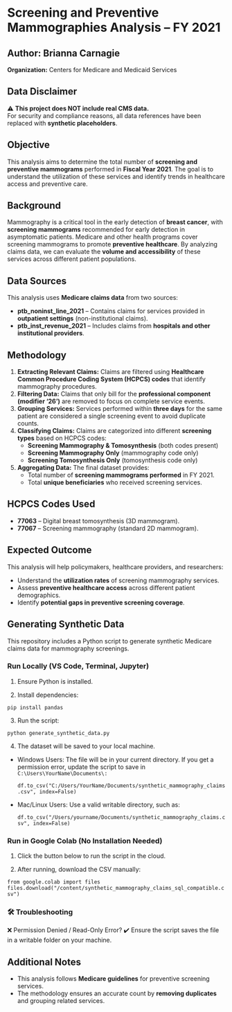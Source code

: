 # Screening and Preventive Mammographies Analysis – FY 2021

## Author: Brianna Carnagie  
**Organization:** Centers for Medicare and Medicaid Services 

## Data Disclaimer
⚠️ **This project does NOT include real CMS data.**  
For security and compliance reasons, all data references have been replaced with **synthetic placeholders**.

## Objective  
This analysis aims to determine the total number of **screening and preventive mammograms** performed in **Fiscal Year 2021**. The goal is to understand the utilization of these services and identify trends in healthcare access and preventive care.

## Background  
Mammography is a critical tool in the early detection of **breast cancer**, with **screening mammograms** recommended for early detection in asymptomatic patients. Medicare and other health programs cover screening mammograms to promote **preventive healthcare**. By analyzing claims data, we can evaluate the **volume and accessibility** of these services across different patient populations.

## Data Sources  
This analysis uses **Medicare claims data** from two sources:
- **ptb_noninst_line_2021** – Contains claims for services provided in **outpatient settings** (non-institutional claims).
- **ptb_inst_revenue_2021** – Includes claims from **hospitals and other institutional providers**.

## Methodology  
1. **Extracting Relevant Claims:** Claims are filtered using **Healthcare Common Procedure Coding System (HCPCS) codes** that identify mammography procedures.
2. **Filtering Data:** Claims that only bill for the **professional component (modifier ‘26’)** are removed to focus on complete service events.
3. **Grouping Services:** Services performed within **three days** for the same patient are considered a single screening event to avoid duplicate counts.
4. **Classifying Claims:** Claims are categorized into different **screening types** based on HCPCS codes:
   - **Screening Mammography & Tomosynthesis** (both codes present)
   - **Screening Mammography Only** (mammography code only)
   - **Screening Tomosynthesis Only** (tomosynthesis code only)
5. **Aggregating Data:** The final dataset provides:
   - Total number of **screening mammograms performed** in FY 2021.
   - Total **unique beneficiaries** who received screening services.

## HCPCS Codes Used  
- **77063** – Digital breast tomosynthesis (3D mammogram).
- **77067** – Screening mammography (standard 2D mammogram).

## Expected Outcome  
This analysis will help policymakers, healthcare providers, and researchers:
- Understand the **utilization rates** of screening mammography services.
- Assess **preventive healthcare access** across different patient demographics.
- Identify **potential gaps in preventive screening coverage**.

## Generating Synthetic Data
This repository includes a Python script to generate synthetic Medicare claims data for mammography screenings.

### Run Locally (VS Code, Terminal, Jupyter)

1. Ensure Python is installed.

2. Install dependencies:

`pip install pandas`

3. Run the script:

`python generate_synthetic_data.py`

4. The dataset will be saved to your local machine.

  * Windows Users: The file will be in your current directory. If you get a permission error, update the script to save in `C:\Users\YourName\Documents\:`

    `df.to_csv("C:/Users/YourName/Documents/synthetic_mammography_claims.csv", index=False)`

  * Mac/Linux Users: Use a valid writable directory, such as:

    `df.to_csv("/Users/yourname/Documents/synthetic_mammography_claims.csv", index=False)`

### Run in Google Colab (No Installation Needed)

1. Click the button below to run the script in the cloud.

2. After running, download the CSV manually:

`from google.colab import files`
`files.download("/content/synthetic_mammography_claims_sql_compatible.csv")`

### 🛠 Troubleshooting

❌ Permission Denied / Read-Only Error?
✔️ Ensure the script saves the file in a writable folder on your machine.

## Additional Notes  
- This analysis follows **Medicare guidelines** for preventive screening services.
- The methodology ensures an accurate count by **removing duplicates** and grouping related services.


